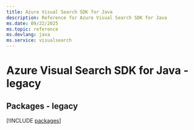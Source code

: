 ```yaml
---
title: Azure Visual Search SDK for Java
description: Reference for Azure Visual Search SDK for Java
ms.date: 09/22/2025
ms.topic: reference
ms.devlang: java
ms.service: visualsearch
---
```

# Azure Visual Search SDK for Java - legacy
## Packages - legacy
[!INCLUDE [packages](visual-search-index.md)]